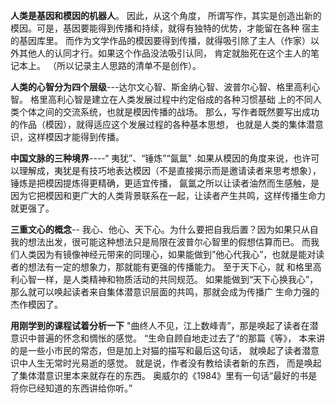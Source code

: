 **人类是基因和模因的机器人**。 因此，从这个角度， 所谓写作，其实是创造出新的模因。可是，基因要能得到传播和持续，就得有独特的优势，才能留在各种
宿主的基因库里。 而作为文学作品的模因要得到传播，就得吸引除了主人（作家）以外其他人的认同才行。如果这个作品没法吸引认同，
肯定就胎死在这个主人的笔记本上。 （所以记录主人思路的清单不是创作）。 

**人类的心智分为四个层级**---达尔文心智、斯金纳心智、波普尔心智、格里高利心智。 格里高利心智是建立在人类发展过程中约定俗成的各种习惯基础
上的不同人类个体之间的交流系统，也就是模因传播的战场。 那么，写作者既然要写出成功的作品（模因），就得适应这个发展过程的各种基本思想， 
也就是人类的集体潜意识，这样模因才能得到传播。 

**中国文脉的三种境界**----“  夷犹”、“锤炼”“氤氲" .如果从模因的角度来说，也许可以理解成，夷犹是有技巧地表达模因（不是直接揭示而是邀请读者来思考想象），
锤炼是把模因提炼得更精确，更适宜传播， 氤氲之所以让读者油然而生感触，是因为它把模因和更广大的人类背景联系在一起，让读者产生共鸣，这样传播生命力就更强了。 

**三重文心的概念**-- 我心、他心、天下心。为什么要把自我后置？因为如果只从自我的想法出发，很可能这种想法只是局限在波普尔心智里的假想估算而已。
而我们人类因为有镜像神经元带来的同理心，如果能做到”他心代我心”，也就是能对读者的想法有一定的想象力，那就能有更强的传播能力。 至于天下心，就
和格里高利心智一样，是人类精神和物质活动的共同规范。 如果能做到“天下心换我心”，那么就可以唤起读者来自集体潜意识层面的共鸣，那就会成为传播广
生命力强的杰作模因了。 

**用刚学到的课程试着分析一下**  "曲终人不见，江上数峰青”，那是唤起了读者在潜意识中普遍的怀念和惆怅的感觉。 “生命自顾自地走过去了“的那篇《等》，
本来讲的是一些小市民的常态，但是加上对猫的描写和最后这句话， 就唤起了读者潜意识中人生无常时光易逝的感觉。 就是说，作者没有教给读者新的东西，
而是唤起了集体潜意识里本来就存在的东西。 奥威尔的《1984》里有一句话“最好的书是将你已经知道的东西讲给你听。”

